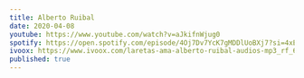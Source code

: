 ```yaml
---
title: Alberto Ruibal
date: 2020-04-08
youtube: https://www.youtube.com/watch?v=aJkifnWjug0
spotify: https://open.spotify.com/episode/4Oj7Dv7YcK7gMDDlUoBXj7?si=4xE48nUFRfWIFhbHMT0T3A
ivoox: https://www.ivoox.com/laretas-ama-alberto-ruibal-audios-mp3_rf_68313690_1.html
published: true
---
```


